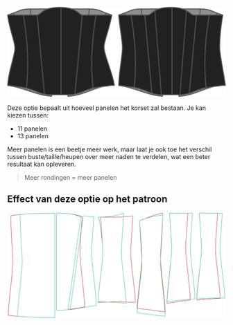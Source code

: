 ![De opties voor panelen bij Cathrin](./panels.svg)

Deze optie bepaalt uit hoeveel panelen het korset zal bestaan. Je kan kiezen tussen:

-   11 panelen
-   13 panelen

Meer panelen is een beetje meer werk, maar laat je ook toe het verschil tussen buste/taille/heupen over meer naden te verdelen, wat een beter resultaat kan opleveren.

> Meer rondingen = meer panelen

## Effect van deze optie op het patroon

![Deze afbeelding toont het effect van deze optie door meerdere varianten die een andere waarde hebben voor deze optie te vervangen](cathrin_panels_sample.svg "Effect van deze optie op het patroon")
